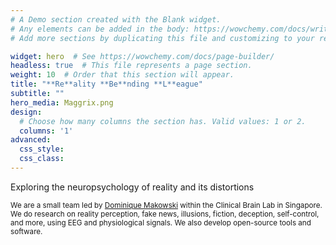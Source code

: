 ```yaml
---
# A Demo section created with the Blank widget.
# Any elements can be added in the body: https://wowchemy.com/docs/writing-markdown-latex/
# Add more sections by duplicating this file and customizing to your requirements.

widget: hero  # See https://wowchemy.com/docs/page-builder/
headless: true  # This file represents a page section.
weight: 10  # Order that this section will appear.
title: "**Re**ality **Be**nding **L**eague"
subtitle: ""
hero_media: Maggrix.png
design:
  # Choose how many columns the section has. Valid values: 1 or 2.
  columns: '1'
advanced:
  css_style:
  css_class:
---
```


Exploring the neuropsychology of reality and its distortions

<sub>We are a small team led by [Dominique Makowski](https://dominiquemakowski.github.io/) within the Clinical Brain Lab in Singapore. We do research on reality perception, fake news, illusions, fiction, deception, self-control, and more, using EEG and physiological signals. We also develop open-source tools and software.</sub>
